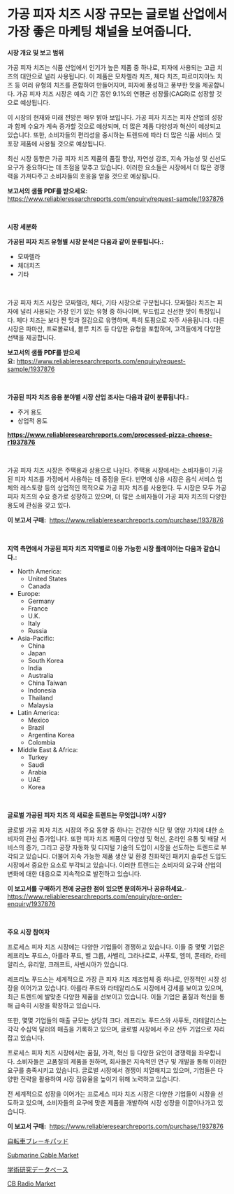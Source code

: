 <p><h1>가공 피자 치즈 시장 규모는 글로벌 산업에서 가장 좋은 마케팅 채널을 보여줍니다.</h1></p><p><strong>시장 개요 및 보고 범위</strong></p>
<p><p>가공 피자 치즈는 식품 산업에서 인기가 높은 제품 중 하나로, 피자에 사용되는 고급 치즈의 대안으로 널리 사용됩니다. 이 제품은 모차렐라 치즈, 체다 치즈, 파르미지아노 치즈 등 여러 유형의 치즈를 혼합하여 만들어지며, 피자에 풍성하고 풍부한 맛을 제공합니다. 가공 피자 치즈 시장은 예측 기간 동안 9.1%의 연평균 성장률(CAGR)로 성장할 것으로 예상됩니다.</p><p>이 시장의 현재와 미래 전망은 매우 밝아 보입니다. 가공 피자 치즈는 피자 산업의 성장과 함께 수요가 계속 증가할 것으로 예상되며, 더 많은 제품 다양성과 혁신이 예상되고 있습니다. 또한, 소비자들의 편리성을 중시하는 트렌드에 따라 더 많은 식품 서비스 및 포장 제품에 사용될 것으로 예상됩니다.</p><p>최신 시장 동향은 가공 피자 치즈 제품의 품질 향상, 자연성 강조, 지속 가능성 및 신선도 요구가 중요하다는 데 초점을 맞추고 있습니다. 이러한 요소들은 시장에서 더 많은 경쟁력을 가져다주고 소비자들의 호응을 얻을 것으로 예상됩니다.</p></p>
<p><strong>보고서의 샘플 PDF를 받으세요:</strong> <a href="https://www.reliableresearchreports.com/enquiry/request-sample/1937876">https://www.reliableresearchreports.com/enquiry/request-sample/1937876</a></p>
<p>&nbsp;</p>
<p><strong>시장 세분화</strong></p>
<p><strong>가공된 피자 치즈 유형별 시장 분석은 다음과 같이 분류됩니다.:</strong></p>
<p><ul><li>모짜렐라</li><li>체더치즈</li><li>기타</li></ul></p>
<p>&nbsp;</p>
<p><p>가공 피자 치즈 시장은 모짜렐라, 체다, 기타 시장으로 구분됩니다. 모짜렐라 치즈는 피자에 널리 사용되는 가장 인기 있는 유형 중 하나이며, 부드럽고 신선한 맛이 특징입니다. 체다 치즈는 보다 짠 맛과 질감으로 유명하며, 특히 토핑으로 자주 사용됩니다. 다른 시장은 파마산, 프로볼로네, 블루 치즈 등 다양한 유형을 포함하며, 고객들에게 다양한 선택을 제공합니다.</p></p>
<p><strong>보고서의 샘플 PDF를 받으세요:</strong>&nbsp;<a href="https://www.reliableresearchreports.com/enquiry/request-sample/1937876">https://www.reliableresearchreports.com/enquiry/request-sample/1937876</a></p>
<p>&nbsp;</p>
<p><strong> 가공된 피자 치즈 응용 분야별 시장 산업 조사는 다음과 같이 분류됩니다.:</strong></p>
<p><ul><li>주거 용도</li><li>상업적 용도</li></ul></p>
<p><strong><a href="https://www.reliableresearchreports.com/processed-pizza-cheese-r1937876">https://www.reliableresearchreports.com/processed-pizza-cheese-r1937876</a></strong></p>
<p>&nbsp;</p>
<p><p>가공 피자 치즈 시장은 주택용과 상용으로 나뉜다. 주택용 시장에서는 소비자들이 가공된 피자 치즈를 가정에서 사용하는 데 중점을 둔다. 반면에 상용 시장은 음식 서비스 업체와 레스토랑 등의 상업적인 목적으로 가공 피자 치즈를 사용한다. 두 시장은 모두 가공 피자 치즈의 수요 증가로 성장하고 있으며, 더 많은 소비자들이 가공 피자 치즈의 다양한 용도에 관심을 갖고 있다.</p></p>
<p><strong>이 보고서 구매:</strong>&nbsp; <a href="https://www.reliableresearchreports.com/purchase/1937876">https://www.reliableresearchreports.com/purchase/1937876</a></p>
<p>&nbsp;</p>
<p><strong>지역 측면에서 가공된 피자 치즈 지역별로 이용 가능한 시장 플레이어는 다음과 같습니다.:</strong></p>
<p><ul>
    <li>
        North America:
        <ul>
            <li>United States</li>
            <li>Canada</li>
        </ul>
    </li>
    <li>
        Europe:
        <ul>
            <li>Germany</li>
            <li>France</li>
            <li>U.K.</li>
            <li>Italy</li>
            <li>Russia</li>
        </ul>
    </li>
    <li>
        Asia-Pacific:
        <ul>
            <li>China</li>
            <li>Japan</li>
            <li>South Korea</li>
            <li>India</li>
            <li>Australia</li>
            <li>China Taiwan</li>
            <li>Indonesia</li>
            <li>Thailand</li>
            <li>Malaysia</li>
        </ul>
    </li>
    <li>
        Latin America:
        <ul>
            <li>Mexico</li>
            <li>Brazil</li>
            <li>Argentina Korea</li>
            <li>Colombia</li>
        </ul>
    </li>
    <li>
        Middle East & Africa:
        <ul>
            <li>Turkey</li>
            <li>Saudi</li>
            <li>Arabia</li>
            <li>UAE</li>
            <li>Korea</li>
        </ul>
    </li>
    </ul></p>
<p>&nbsp;</p>
<p><strong>글로벌 가공된 피자 치즈 의 새로운 트렌드는 무엇입니까? 시장?</strong></p>
<p><p>글로벌 가공 피자 치즈 시장의 주요 동향 중 하나는 건강한 식단 및 영양 가치에 대한 소비자의 관심 증가입니다. 또한 피자 치즈 제품의 다양성 및 혁신, 온라인 유통 및 배달 서비스의 증가, 그리고 공장 자동화 및 디지털 기술의 도입이 시장을 선도하는 트렌드로 부각되고 있습니다. 더불어 지속 가능한 제품 생산 및 환경 친화적인 패키지 솔루션 도입도 시장에서 중요한 요소로 부각되고 있습니다. 이러한 트렌드는 소비자의 요구와 산업의 변화에 대한 대응으로 지속적으로 발전하고 있습니다.</p></p>
<p><strong>이 보고서를 구매하기 전에 궁금한 점이 있으면 문의하거나 공유하세요.</strong>- <a href="https://www.reliableresearchreports.com/enquiry/pre-order-enquiry/1937876">https://www.reliableresearchreports.com/enquiry/pre-order-enquiry/1937876</a></p>
<p>&nbsp;</p>
<p><strong>주요 시장 참여자</strong></p>
<p><p>프로세스 피자 치즈 시장에는 다양한 기업들이 경쟁하고 있습니다. 이들 중 몇몇 기업은 레프리노 푸드스, 아를라 푸드, 벨 그룹, 사벨리, 그라나로로, 사푸토, 엠미, 폰테라, 라테알리스, 유리알, 크래프트, 사벤시아가 있습니다.</p><p>레프리노 푸드스는 세계적으로 가장 큰 피자 치즈 제조업체 중 하나로, 안정적인 시장 성장을 이어가고 있습니다. 아를라 푸드와 라테알리스도 시장에서 강세를 보이고 있으며, 최근 트렌드에 발맞춘 다양한 제품을 선보이고 있습니다. 이들 기업은 품질과 혁신을 통해 급속히 시장을 확장하고 있습니다.</p><p>또한, 몇몇 기업들의 매출 규모는 상당히 크다. 레프리노 푸드스와 사푸토, 라테알리스는 각각 수십억 달러의 매출을 기록하고 있으며, 글로벌 시장에서 주요 선두 기업으로 자리잡고 있습니다.</p><p>프로세스 피자 치즈 시장에서는 품질, 가격, 혁신 등 다양한 요인이 경쟁력을 좌우합니다. 소비자들은 고품질의 제품을 원하며, 회사들은 지속적인 연구 및 개발을 통해 이러한 요구를 충족시키고 있습니다. 글로벌 시장에서 경쟁이 치열해지고 있으며, 기업들은 다양한 전략을 활용하여 시장 점유율을 높이기 위해 노력하고 있습니다.</p><p>전 세계적으로 성장을 이어가는 프로세스 피자 치즈 시장은 다양한 기업들이 시장을 선도하고 있으며, 소비자들의 요구에 맞춘 제품을 개발하여 시장 성장을 이끌어나가고 있습니다.</p></p>
<p><strong>이 보고서 구매:</strong>&nbsp;&nbsp;<a href="https://www.reliableresearchreports.com/purchase/1937876">https://www.reliableresearchreports.com/purchase/1937876</a></p>
<p><p><a href="https://medium.com/@teridactyl90/%E8%87%AA%E8%BB%A2%E8%BB%8A%E3%83%96%E3%83%AC%E3%83%BC%E3%82%AD%E3%83%91%E3%83%83%E3%83%89%E5%B8%82%E5%A0%B4-%E7%A8%AE%E9%A1%9E-%E7%94%A8%E9%80%94-%E5%9C%B0%E7%90%86%E3%81%AB%E3%82%88%E3%82%8B%E5%8C%85%E6%8B%AC%E7%9A%84%E3%81%AA%E8%A9%95%E4%BE%A1-ade96bbd7e00">自転車ブレーキパッド</a></p><p><a href="https://github.com/nancykennedykellievqfqt2/Market-Research-Report-List-1/blob/main/submarine-cable-market.md">Submarine Cable Market</a></p><p><a href="https://medium.com/@drewosciski565654/%E5%AD%A6%E8%A1%93%E7%A0%94%E7%A9%B6%E3%83%87%E3%83%BC%E3%82%BF%E3%83%99%E3%83%BC%E3%82%B9%E5%B8%82%E5%A0%B4-%E5%B8%82%E5%A0%B4%E3%82%B7%E3%82%A7%E3%82%A2-%E5%B8%82%E5%A0%B4%E5%8B%95%E5%90%91-%E3%81%8A%E3%82%88%E3%81%B3%E5%B0%86%E6%9D%A5%E3%81%AE%E6%88%90%E9%95%B7%E3%82%92%E6%8E%A2%E3%82%8B-c44700ede776">学術研究データベース</a></p><p><a href="https://github.com/seekum/Market-Research-Report-List-2/blob/main/cb-radio-market.md">CB Radio Market</a></p></p>